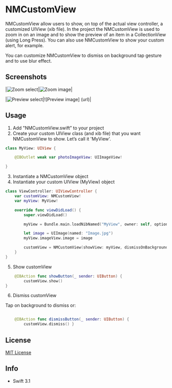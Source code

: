 # NMCustomView
NMCustomView allow users to show, on top of the actual view controller, a customized UIView (xib file). In the project the NMCustomView is used to zoom in on an image and to show the preview of an item in a CollectionView (using Long Press). You can also use NMCustomView to show your custom alert, for 
example.

You can customize NMCustomView to dismiss on background tap gesture and to use blur effect.

## Screenshots

|![Zoom select](url)|![Zoom image](url)|

|![Preview select](url)|![Preview image] (url)| 

## Usage 

1. Add "NMCustomView.swift” to your project
2. Create your custom UIView class (and xib file) that you want NMCustomView to show. Letʼs call it 'MyView'.

```swift
class MyView: UIView { 

    @IBOutlet weak var photoImageView: UIImageView!

} 
```

3. Instantiate a NMCustomView object
4. Instantiate your custom UIView (MyView) object 

```swift
class ViewController: UIViewController { 
    var customView: NMCustomView!
    var myView: MyView! 

    override func viewDidLoad() {
        super.viewDidLoad()

        myView = Bundle.main.loadNibNamed("MyView", owner: self, options: nil)?.first as! MyView

        let image = UIImage(named: "Image.jpg")
        myView.imageView.image = image

        customView = NMCustomView(showView: myView, dismissOnBackgroundTap: true, backgroundBlurEffect: true)
    } 
}
```

5. Show customView

```swift 
    @IBAction func showButton(_ sender: UIButton) {
        customView.show()
}
```

6. Dismiss customView

Tap on background to dismiss or: 

```swift

    @IBAction func dismissButton(_ sender: UIButton) { 
        customView.dismiss() } 
``` 

## License

[MIT License](url)

## Info

- Swift 3.1 

